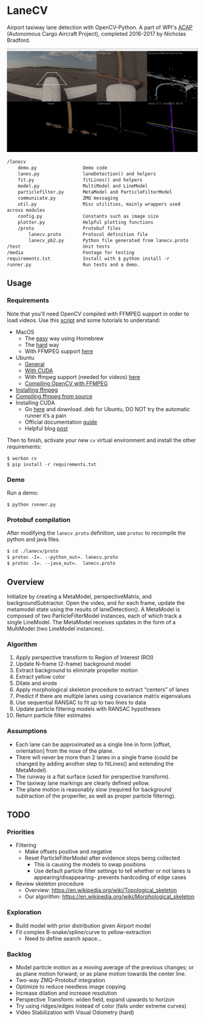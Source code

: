 # LaneCV
Airport taxiway lane detection with OpenCV-Python. A part of WPI's [ACAP](http://www.acap.io) (Autonomous Cargo Aircraft Project), completed 2016-2017 by Nicholas Bradford.

![Processing pipeline screenshot](media/results/2screenshot_img.png "Processing pipeline screenshot")

    /lanecv
        demo.py                 Demo code
        lanes.py                laneDetection() and helpers
        fit.py                  fitLines() and helpers
        model.py                MultiModel and LineModel
        particlefilter.py       MetaModel and ParticleFilterModel
        communicate.py          ZMQ messaging
        util.py                 Misc utilities, mainly wrappers used across modules
        config.py               Constants such as image size
        plotter.py              Helpful plotting functions
        /proto                  Protobuf files
            lanecv.proto        Protocol definition file
            lanecv_pb2.py       Python file generated from lanecv.proto
    /test                       Unit tests
    /media                      Footage for testing
    requirements.txt            Install with $ python install -r 
    runner.py                   Run tests and a demo.


## Usage

### Requirements

Note that you'll need OpenCV compiled with FFMPEG support in order to load videos. Use this [script](https://github.com/nsbradford/ExuberantCV/blob/master/installOpenCV.sh) and some tutorials to understand:

* MacOS
    * The [easy](http://www.pyimagesearch.com/2016/12/19/install-opencv-3-on-macos-with-homebrew-the-easy-way/) way using Homebrew
    * The [hard](http://www.pyimagesearch.com/2016/11/28/macos-install-opencv-3-and-python-2-7/?__s=6qbo7sdne7fzcniijrik) way
    * With FFMPEG support [here](http://blog.jiashen.me/2014/12/23/build-opencv-3-on-mac-os-x-with-python-3-and-ffmpeg-support/)
* Ubuntu
    * [General](http://www.pyimagesearch.com/2016/10/24/ubuntu-16-04-how-to-install-opencv/)
    * [With CUDA](http://www.pyimagesearch.com/2016/07/11/compiling-opencv-with-cuda-support/)
    * With ffmpeg support (needed for videos) [here](https://ubuntuforums.org/showthread.php?t=2219550)
    * [Compiling OpenCV with FFMPEG](http://www.wiomax.com/compile-opencv-and-ffmpeg-on-ubuntu/)
* [Installing ffmpeg](http://tipsonubuntu.com/2016/11/02/install-ffmpeg-3-2-via-ppa-ubuntu-16-04/)
* [Compiling ffmpeg from source](http://blog.mycodesite.com/compile-opencv-with-ffmpeg-for-ubuntudebian/)
* Installing CUDA
    * Go [here](https://developer.nvidia.com/cuda-downloads) and download .deb for Ubuntu, DO NOT try the automatic runner it’s a pain 
    * Official documentation [guide](http://developer.download.nvidia.com/compute/cuda/7.5/Prod/docs/sidebar/CUDA_Installation_Guide_Linux.pdf)
    * Helpful blog [post](http://kislayabhi.github.io/Installing_CUDA_with_Ubuntu/)

Then to finish, activate your new `cv` virtual environment and install the other requirements:

    $ workon cv 
    $ pip install -r requirements.txt

### Demo

Run a demo:

    $ python runner.py   

### Protobuf compilation

After modifying the `lanecv.proto` definition, use `protoc` to recompile the python and java files.

    $ cd ./lanecv/proto
    $ protoc -I=. --python_out=. lanecv.proto
    $ protoc -I=. --java_out=.  lanecv.proto 

## Overview

Initialize by creating a MetaModel, perspectiveMatrix, and backgroundSubtractor. Open the video, and for each frame, update the metamodel state using the results of laneDetection(). A MetaModel is composed of two ParticleFilterModel instances, each of which track a single LineModel. The MetaModel receives updates in the form of a MultiModel (two LineModel instances).

### Algorithm

1. Apply perspective transform to Region of Interest (ROI)
2. Update N-frame (2-frame) background model
3. Extract background to eliminate propeller motion
4. Extract yellow color
5. Dilate and erode
6. Apply morphological skeleton procedure to extract “centers” of lanes
7. Predict if there are multiple lanes using covariance matrix eigenvalues
8. Use sequential RANSAC to fit up to two lines to data
9. Update particle filtering models with RANSAC hypotheses
10. Return particle filter estimates

### Assumptions

* Each lane can be approximated as a single line in form [offset, orientation] from the nose of the plane.
* There will never be more than 2 lanes in a single frame (could be changed by adding another step to fitLines() and extending the MetaModel).
* The runway is a flat surface (used for perspective transform).
* The taxiway lane markings are clearly defined yellow.
* The plane motion is reasonably slow (required for background subtraction of the properller, as well as proper particle filtering).

## TODO

### Priorities

* Filtering
    * Make offsets positive and negative
    * Reset ParticleFilterModel after evidence stops being collected
        * This is causing the models to swap positions
        * Use default particle filter settings to tell whether or not lanes is appearing/disappearing- prevents hardcoding of edge cases
* Review skeleton procedure
    * Overview: https://en.wikipedia.org/wiki/Topological_skeleton
    * Our algorithm: https://en.wikipedia.org/wiki/Morphological_skeleton

### Exploration

* Build model with prior distribution given Airport model
* Fit complex B-snake/spline/curve to yellow-extraction
    * Need to define search space...

###  Backlog

* Model particle motion as a moving average of the previous changes; or as plane motion forward; or as plane motion towards the center line.
* Two-way ZMQ-Protobuf integration
* Optimize to reduce needless image copying
* Increase dilation and increase resolution
* Perspective Transform: widen field, expand upwards to horizon
* Try using ridges/edges instead of color (fails under extreme curves)
* Video Stabilization with Visual Odometry (hard)
